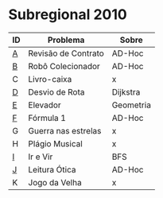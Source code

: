 # **Subregional 2010**

| ID  |  Problema  | Sobre |
| - | ------------------- | -------- |
| [A](https://github.com/3Strela/Competitive_Programing/blob/master/ACM-ICPC_Brazil_Subregional/AnyEx/RevisaoContrato.cpp) |  Revisão de Contrato |  AD-Hoc |
| [B](https://github.com/3Strela/Competitive_Programing/blob/master/ACM-ICPC_Brazil_Subregional/AnyEx/RoboColecionador.cpp) |  Robô Colecionador |  AD-Hoc |
| C |  Livro-caixa |  x |
| [D](https://github.com/3Strela/Competitive_Programing/blob/master/ACM-ICPC_Brazil_Subregional/AnyEx/DesvioRota.cpp) |  Desvio de Rota |  Dijkstra |
| [E](https://github.com/3Strela/Competitive_Programing/blob/master/ACM-ICPC_Brazil_Subregional/AnyEx/Elevador.cpp) |  Elevador |  Geometria |
| [F](https://github.com/3Strela/Competitive_Programing/blob/master/ACM-ICPC_Brazil_Subregional/AnyEx/Form1.cpp) |  Fórmula 1 |  AD-Hoc |
| G |  Guerra nas estrelas |  x |
| H |  Plágio Musical |  x |
| [I](https://github.com/3Strela/Competitive_Programing/blob/master/ACM-ICPC_Brazil_Subregional/AnyEx/IrVir.cpp) |  Ir e Vir |  BFS |
| [J](https://github.com/3Strela/Competitive_Programing/blob/master/ACM-ICPC_Brazil_Subregional/AnyEx/LeiOt.cpp) |  Leitura Ótica |  AD-Hoc |
| K|  Jogo da Velha |  x |